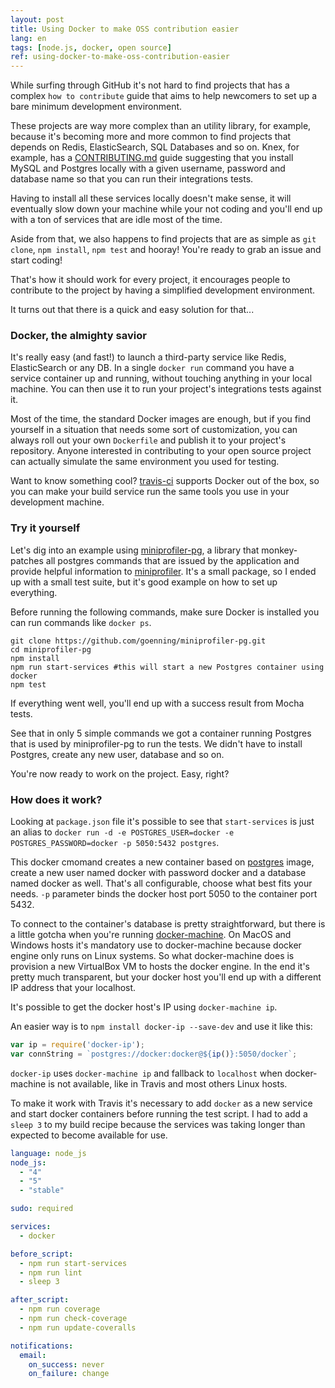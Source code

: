 ```yaml
---
layout: post
title: Using Docker to make OSS contribution easier
lang: en
tags: [node.js, docker, open source]
ref: using-docker-to-make-oss-contribution-easier
---
```


While surfing through GitHub it's not hard to find projects that has a complex `how to contribute` guide that aims to help newcomers to set up a bare minimum development environment.

These projects are way more complex than an utility library, for example, because it's becoming more and more common to find projects that depends on Redis, ElasticSearch, SQL Databases and so on. Knex, for example, has a [CONTRIBUTING.md](https://github.com/tgriesser/knex/blob/master/CONTRIBUTING.md) guide suggesting that you install MySQL and Postgres locally with a given username, password and database name so that you can run their integrations tests.

Having to install all these services locally doesn't make sense, it will eventually slow down your machine while your not coding and you'll end up with a ton of services that are idle most of the time.

Aside from that, we also happens to find projects that are as simple as `git clone`, `npm install`, `npm test` and hooray! You're ready to grab an issue and start coding!

That's how it should work for every project, it encourages people to contribute to the project by having a simplified development environment.

It turns out that there is a quick and easy solution for that...

### Docker, the almighty savior

It's really easy (and fast!) to launch a third-party service like Redis, ElasticSearch or any DB. In a single `docker run` command you have a service container up and running, without touching anything in your local machine. You can then use it to run your project's integrations tests against it.

Most of the time, the standard Docker images are enough, but if you find yourself in a situation that needs some sort of customization, you can always roll out your own `Dockerfile` and publish it to your project's repository. Anyone interested in contributing to your open source project can actually simulate the same environment you used for testing.

Want to know something cool? [travis-ci](https://travis-ci.org/) supports Docker out of the box, so you can make your build service run the same tools you use in your development machine.

### Try it yourself

Let's dig into an example using [miniprofiler-pg](https://github.com/goenning/miniprofiler-pg), a library that monkey-patches all postgres commands that are issued by the application and provide helpful information to [miniprofiler](https://github.com/MiniProfiler/node). It's a small package, so I ended up with a small test suite, but it's good example on how to set up everything.

Before running the following commands, make sure Docker is installed you can run commands like `docker ps`.

```
git clone https://github.com/goenning/miniprofiler-pg.git
cd miniprofiler-pg
npm install
npm run start-services #this will start a new Postgres container using docker
npm test
```

If everything went well, you'll end up with a success result from Mocha tests.

See that in only 5 simple commands we got a container running Postgres that is used by miniprofiler-pg to run the tests. We didn't have to install Postgres, create any new user, database and so on.

You're now ready to work on the project. Easy, right?

### How does it work?

Looking at `package.json` file it's possible to see that `start-services` is just an alias to `docker run -d -e POSTGRES_USER=docker -e POSTGRES_PASSWORD=docker -p 5050:5432 postgres`.

This docker cmomand creates a new container based on [postgres](https://hub.docker.com/_/postgres/) image, create a new user named docker with password docker and a database named docker as well. That's all configurable, choose what best fits your needs. `-p` parameter binds the docker host port 5050 to the container port 5432.

To connect to the container's database is pretty straightforward, but there is a little gotcha when you're running [docker-machine](https://docs.docker.com/machine/). On MacOS and Windows hosts it's mandatory use to docker-machine because docker engine only runs on Linux systems. So what docker-machine does is provision a new VirtualBox VM to hosts the docker engine. In the end it's pretty much transparent, but your docker host you'll end up with a different IP address that your localhost.

It's possible to get the docker host's IP using `docker-machine ip`.

An easier way is to `npm install docker-ip --save-dev` and use it like this:

```javascript
var ip = require('docker-ip');
var connString = `postgres://docker:docker@${ip()}:5050/docker`;
```

`docker-ip` uses `docker-machine ip` and fallback to `localhost` when docker-machine is not available, like in Travis and most others Linux hosts.

To make it work with Travis it's necessary to add `docker` as a new service and start docker containers before running the test script. I had to add a `sleep 3` to my build recipe because the services was taking longer than expected to become available for use.

```yml
language: node_js
node_js:
  - "4"
  - "5"
  - "stable"

sudo: required

services:
  - docker

before_script:
  - npm run start-services
  - npm run lint
  - sleep 3

after_script:
  - npm run coverage
  - npm run check-coverage
  - npm run update-coveralls

notifications:
  email:
    on_success: never
    on_failure: change
```
